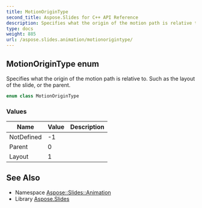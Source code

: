 ```yaml
---
title: MotionOriginType
second_title: Aspose.Slides for C++ API Reference
description: Specifies what the origin of the motion path is relative to. Such as the layout of the slide, or the parent.
type: docs
weight: 885
url: /aspose.slides.animation/motionorigintype/
---
```

## MotionOriginType enum


Specifies what the origin of the motion path is relative to. Such as the layout of the slide, or the parent.

```cpp
enum class MotionOriginType
```

### Values

| Name | Value | Description |
| --- | --- | --- |
| NotDefined | -1 |  |
| Parent | 0 |  |
| Layout | 1 |  |

## See Also

* Namespace [Aspose::Slides::Animation](../)
* Library [Aspose.Slides](../../)